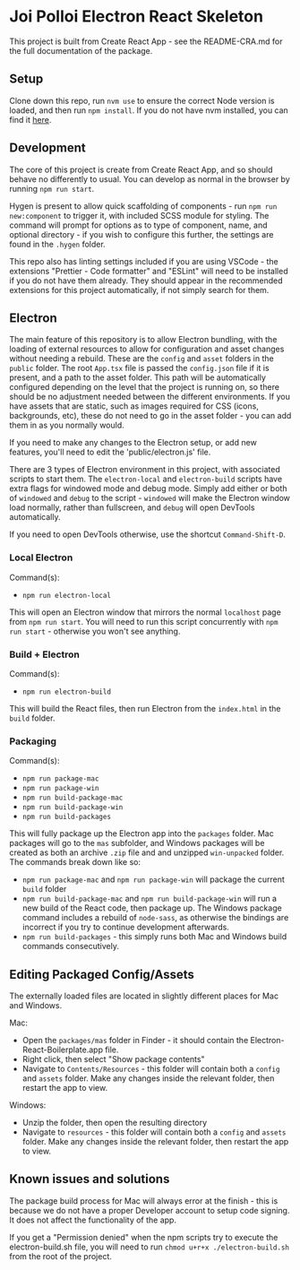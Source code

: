 # Joi Polloi Electron React Skeleton

This project is built from Create React App - see the README-CRA.md for the full documentation of the package.

## Setup

Clone down this repo, run `nvm use` to ensure the correct Node version is loaded, and then run `npm install`. If you do not have nvm installed, you can find it [here](https://github.com/nvm-sh/nvm).

## Development

The core of this project is create from Create React App, and so should behave no differently to usual. You can develop as normal in the browser by running `npm run start`.

Hygen is present to allow quick scaffolding of components - run `npm run new:component` to trigger it, with included SCSS module for styling. The command will prompt for options as to type of component, name, and optional directory - if you wish to configure this further, the settings are found in the `.hygen` folder.

This repo also has linting settings included if you are using VSCode - the extensions "Prettier - Code formatter" and "ESLint" will need to be installed if you do not have them already. They should appear in the recommended extensions for this project automatically, if not simply search for them.

## Electron

The main feature of this repository is to allow Electron bundling, with the loading of external resources to allow for configuration and asset changes without needing a rebuild. These are the `config` and `asset` folders in the `public` folder. The root `App.tsx` file is passed the `config.json` file if it is present, and a path to the asset folder. This path will be automatically configured depending on the level that the project is running on, so there should be no adjustment needed between the different environments. If you have assets that are static, such as images required for CSS (icons, backgrounds, etc), these do not need to go in the asset folder - you can add them in as you normally would.

If you need to make any changes to the Electron setup, or add new features, you'll need to edit the 'public/electron.js' file.

There are 3 types of Electron environment in this project, with associated scripts to start them. The `electron-local` and `electron-build` scripts have extra flags for windowed mode and debug mode. Simply add either or both of `windowed` and `debug` to the script - `windowed` will make the Electron window load normally, rather than fullscreen, and `debug` will open DevTools automatically.

If you need to open DevTools otherwise, use the shortcut `Command-Shift-D`.

### Local Electron

Command(s):

-   `npm run electron-local`

This will open an Electron window that mirrors the normal `localhost` page from `npm run start`. You will need to run this script concurrently with `npm run start` - otherwise you won't see anything.

### Build + Electron

Command(s):

-   `npm run electron-build`

This will build the React files, then run Electron from the `index.html` in the `build` folder.

### Packaging

Command(s):

-   `npm run package-mac`
-   `npm run package-win`
-   `npm run build-package-mac`
-   `npm run build-package-win`
-   `npm run build-packages`

This will fully package up the Electron app into the `packages` folder. Mac packages will go to the `mas` subfolder, and Windows packages will be created as both an archive `.zip` file and and unzipped `win-unpacked` folder. The commands break down like so:

-   `npm run package-mac` and `npm run package-win` will package the current `build` folder
-   `npm run build-package-mac` and `npm run build-package-win` will run a new build of the React code, then package up. The Windows package command includes a rebuild of `node-sass`, as otherwise the bindings are incorrect if you try to continue development afterwards.
-   `npm run build-packages` - this simply runs both Mac and Windows build commands consecutively.

## Editing Packaged Config/Assets

The externally loaded files are located in slightly different places for Mac and Windows.

Mac:

-   Open the `packages/mas` folder in Finder - it should contain the Electron-React-Boilerplate.app file.
-   Right click, then select "Show package contents"
-   Navigate to `Contents/Resources` - this folder will contain both a `config` and `assets` folder. Make any changes inside the relevant folder, then restart the app to view.

Windows:

-   Unzip the folder, then open the resulting directory
-   Navigate to `resources` - this folder will contain both a `config` and `assets` folder. Make any changes inside the relevant folder, then restart the app to view.

## Known issues and solutions

The package build process for Mac will always error at the finish - this is because we do not have a proper Developer account to setup code signing. It does not affect the functionality of the app.

If you get a "Permission denied" when the npm scripts try to execute the electron-build.sh file, you will need to run `chmod u+r+x ./electron-build.sh` from the root of the project.
